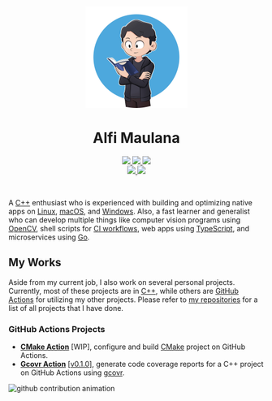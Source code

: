 <p align="center">
  <img src="https://raw.githubusercontent.com/threeal/threeal/main/threeal.png" width="200"/>
</p>
<h1 align="center">Alfi Maulana</h1>
<p align="center">
  <a href="mailto:alfi.maulana.f@gmail.com">
    <img src="https://img.shields.io/badge/Gmail-mail%20me-f14336?logo=gmail"/>
  </a>
  <a href="https://twitter.com/_alfi_maulana">
    <img src="https://img.shields.io/badge/Twitter-follow%20me-1d9bf0?logo=twitter"/>
  </a>
  <a href="http://discordapp.com/users/414737288304525314">
    <img src="https://img.shields.io/badge/Discord-chat%20me-5865f2?logo=discord&logoColor=f5f5f5"/>
  </a>
  <br/>
  <a href="https://www.linkedin.com/in/alfi-maulana-40546184/">
    <img src="https://img.shields.io/badge/LinkedIn-connect%20with%20me-2a66bc?logo=linkedin"/>
  </a>
  <a href="https://steamcommunity.com/id/threeal">
    <img src="https://img.shields.io/badge/Steam-play%20with%20me-2f6894?logo=steam"/>
  </a>
</p>

<br/>

A [C++](https://isocpp.org/) enthusiast who is experienced with building and optimizing native apps on
  [Linux](https://ubuntu.com/desktop),
  [macOS](https://www.apple.com/macos),
  and [Windows](https://www.microsoft.com/en-us/windows).
Also, a fast learner and generalist who can develop multiple things like
  computer vision programs using [OpenCV](https://opencv.org/),
  shell scripts for [CI workflows](https://github.com/features/actions),
  web apps using [TypeScript](https://www.typescriptlang.org/),
  and microservices using [Go](https://go.dev/).

## My Works

Aside from my current job, I also work on several personal projects.
Currently, most of these projects are in [C++](https://isocpp.org/),
  while others are [GitHub Actions](https://github.com/features/actions) for utilizing my other projects.
Please refer to [my repositories](https://github.com/threeal?tab=repositories) for a list of all projects that I have done.

### GitHub Actions Projects

- [**CMake Action**](https://github.com/threeal/cmake-action) [WIP],
  configure and build [CMake](https://cmake.org/) project on GitHub Actions.
- [**Gcovr Action**](https://github.com/threeal/gcovr-action/) [[v0.1.0]](https://github.com/threeal/gcovr-action/releases/tag/v0.1.0),
  generate code coverage reports for a C++ project on GitHub Actions using [gcovr](https://gcovr.com/en/stable/).

![github contribution animation](https://raw.githubusercontent.com/threeal/threeal/output/github-snake.svg)
